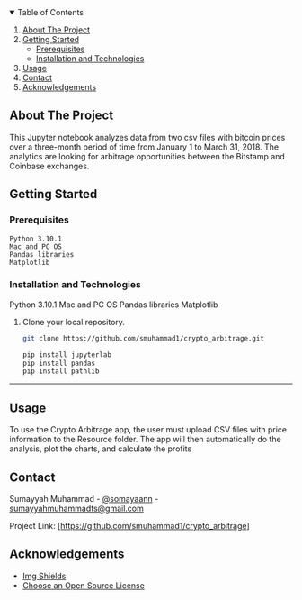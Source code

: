 <!-- TABLE OF CONTENTS -->
<details open="open">
  <summary>Table of Contents</summary>
  <ol>
    <li>
      <a href="#about-the-project">About The Project</a>
      <ul>
      </ul>
    </li>
    <li>
      <a href="#getting-started">Getting Started</a>
      <ul>
        <li><a href="#prerequisites">Prerequisites</a></li>
        <li><a href="#installation-and-technologies">Installation and Technologies</a></li>
      </ul>
    </li>
    <li><a href="#usage">Usage</a></li>
	<!-- <li><a href="#license">License</a></li> -->
    <li><a href="#contact">Contact</a></li>
    <li><a href="#acknowledgements">Acknowledgements</a></li>
  </ol>
</details>

<!-- ABOUT THE PROJECT -->
## About The Project

This Jupyter notebook analyzes data from two csv files with bitcoin prices over a three-month period of time from January 1 to March 31, 2018. The analytics are looking for arbitrage opportunities between the Bitstamp and Coinbase exchanges.

<!-- GETTING STARTED -->
## Getting Started

<!-- This is an example of how you may give instructions on setting up your project locally. To get a local copy up and running follow these simple example steps. -->

### Prerequisites
```
Python 3.10.1
Mac and PC OS
Pandas libraries
Matplotlib
```
### Installation and Technologies

Python 3.10.1
Mac and PC OS
Pandas libraries
Matplotlib

1. Clone your local repository.
   ```sh
   git clone https://github.com/smuhammad1/crypto_arbitrage.git
   ```
   ```sh
   pip install jupyterlab
   pip install pandas
   pip install pathlib
   ```
---
<!-- LICENSE -->
<!-- ## License

Distributed under the MIT License. See `LICENSE` for more information.
 -->

## Usage
To use the Crypto Arbitrage app, the user must upload CSV files with price information to the Resource folder. The app will then automatically do the analysis, plot the charts, and calculate the profits

<!-- CONTACT -->
## Contact

Sumayyah Muhammad - [@somayaann][linkedin-url] - sumayyahmuhammadts@gmail.com

Project Link: [https://github.com/smuhammad1/crypto_arbitrage]

<!-- ACKNOWLEDGEMENTS -->
## Acknowledgements

* [Img Shields](https://shields.io)
* [Choose an Open Source License](https://choosealicense.com)

<!-- MARKDOWN LINKS & IMAGES -->
<!-- https://www.markdownguide.org/basic-syntax/#reference-style-links -->
[contributors-shield]: https://img.shields.io/github/contributors/smuhammad1/loan_qualifier_application.svg?style=for-the-badge
[contributors-url]: https://github.com/smuhammad1/loan_qualifier_application/graphs/contributors
[forks-shield]: https://img.shields.io/github/forks/smuhammad1/loan_qualifier_application.svg?style=for-the-badge
[forks-url]: https://github.com/smuhammad1/loan_qualifier_application/network/members
[stars-shield]: https://img.shields.io/github/stars/smuhammad1/loan_qualifier_application.svg?style=for-the-badge
[stars-url]: https://github.com/smuhammad1/loan_qualifier_application/stargazers
[issues-shield]: https://img.shields.io/github/issues/smuhammad1/loan_qualifier_application/network/members?style=for-the-badge
[issues-url]: https://github.com/smuhammad1/loan_qualifier_application/issues
<!-- [license-shield]: 
[license-url]:  -->
[linkedin-shield]: https://img.shields.io/badge/-LinkedIn-black.svg?style=for-the-badge&logo=linkedin&colorB=555
[linkedin-url]: https://www.linkedin.com/in/sumayyahmuhammadofficial/
